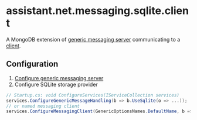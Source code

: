 ﻿# assistant.net.messaging.sqlite.client

A MongoDB extension of [generic messaging server](https://www.nuget.org/packages/assistant.net.messaging.generic.server/)
communicating to a [client](https://www.nuget.org/packages/assistant.net.messaging.sqlite.client/).

## Configuration

1. [Configure generic messaging server](https://github.com/iotbusters/assistant.net/tree/master/src/Messaging.Generic.Server/README.md#configuration)
2. Configure SQLite storage provider

```csharp
// Startup.cs: void ConfigureServices(IServiceCollection services)
services.ConfigureGenericMessageHandling(b => b.UseSqlite(o => ...));
// or named messaging client
services.ConfigureMessagingClient(GenericOptionsNames.DefaultName, b => b.UseSqlite(o => ...));
```

